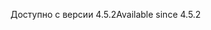 <span data-ttu-id="09e91-101">Доступно с версии 4.5.2</span><span class="sxs-lookup"><span data-stu-id="09e91-101">Available since 4.5.2</span></span>
